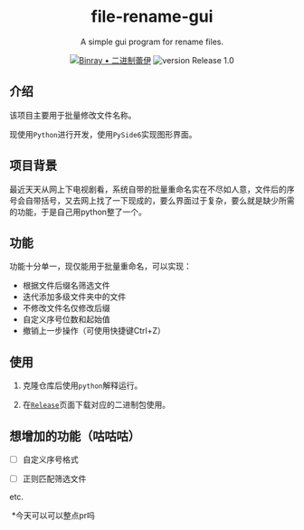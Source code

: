 <p align="center">
  <h1 align="center">file-rename-gui</h1>
  <p align="center">A simple gui program for rename files.<p>
  <p align="center">
    <a href="https://blog.reilkay.com/about/"><img src="https://img.shields.io/badge/MADE--BY-Ray-blue?style=flat-square" alt="Binray • 二进制蕾伊"></a>
    <img src="https://img.shields.io/badge/VRESION-Release_1.0-critical?style=flat-square" alt="version Release 1.0">
  </p>
</p>





## 介绍

该项目主要用于批量修改文件名称。

现使用`Python`进行开发，使用`PySide6`实现图形界面。

## 项目背景

最近天天从网上下电视剧看，系统自带的批量重命名实在不尽如人意，文件后的序号会自带括号，又去网上找了一下现成的，要么界面过于复杂，要么就是缺少所需的功能，于是自己用python整了一个。

## 功能

功能十分单一，现仅能用于批量重命名，可以实现：

+ 根据文件后缀名筛选文件
+ 迭代添加多级文件夹中的文件
+ 不修改文件名仅修改后缀
+ 自定义序号位数和起始值
+ 撤销上一步操作（可使用快捷键Ctrl+Z）

## 使用

1. 克隆仓库后使用`python`解释运行。

2. 在[`Release`](https://github.com/Reilkay/file-rename-gui/releases)页面下载对应的二进制包使用。

## 想增加的功能（咕咕咕）

- [ ] 自定义序号格式

- [ ] 正则匹配筛选文件

etc.

​	\*今天可以可以整点pr吗
